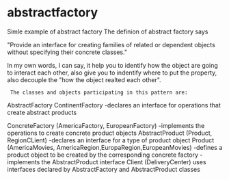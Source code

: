 # abstractfactory
Simle example of abstract factory
 The definion of abstract factory says 
 
 "Provide an interface for creating families of related or dependent objects without specifying their concrete classes."
 
 
 In my own words, I can say, it help you to identify how the object are going to interact each other, also give you to indentify
 where to put the property, also decouple the "how the object realted each other".
 
     The classes and objects participating in this pattern are:

AbstractFactory  ContinentFactory
-declares an interface for operations that create abstract products

ConcreteFactory   (AmericaFactory, EuropeanFactory)
-implements the operations to create concrete product objects
AbstractProduct   (Product, RegionCLient)
-declares an interface for a type of product object
Product  (AmericaMovies, AmericaRegion,EuropaRegion,EuropeanMovies)
-defines a product object to be created by the corresponding concrete factory
-implements the AbstractProduct interface
Client  (DeliveryCenter)
uses interfaces declared by AbstractFactory and AbstractProduct classes

 
